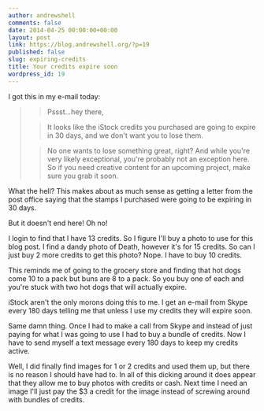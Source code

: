 ```yaml
---
author: andrewshell
comments: false
date: 2014-04-25 00:00:00+00:00
layout: post
link: https://blog.andrewshell.org/?p=19
published: false
slug: expiring-credits
title: Your credits expire soon
wordpress_id: 19
---
```


I got this in my e-mail today:





<blockquote>
  
> 
> Pssst…hey there,
> 
> 
  
  
> 
> It looks like the iStock credits you purchased are going to expire in 30 days, and we don't want you to lose them.
> 
> 
  
  
> 
> No one wants to lose something great, right? And while you're very likely exceptional, you're probably not an exception here. So if you need creative content for an upcoming project, make sure you grab it soon.
> 
> 
</blockquote>





What the hell?  This makes about as much sense as getting a letter from the post office saying that the stamps I purchased were going to be expiring in 30 days.





But it doesn't end here!  Oh no!





I login to find that I have 13 credits.  So I figure I'll buy a photo to use for this blog post.  I find a dandy photo of Death, however it's for 15 credits.  So can I just buy 2 more credits to get this photo? Nope. I have to buy 10 credits.





This reminds me of going to the grocery store and finding that hot dogs come 10 to a pack but buns are 8 to a pack.  So you buy one of each and you're stuck with two hot dogs that will actually expire.





iStock aren't the only morons doing this to me.  I get an e-mail from Skype every 180 days telling me that unless I use my credits they will expire soon.





Same damn thing.  Once I had to make a call from Skype and instead of just paying for what I was going to use I had to buy a bundle of credits.  Now I have to send myself a text message every 180 days to keep my credits active.





Well, I did finally find images for 1 or 2 credits and used them up, but there is no reason I should have had to.  In all of this dicking around it does appear that they allow me to buy photos with credits or cash.  Next time I need an image I'll just pay the $3 a credit for the image instead of screwing around with bundles of credits.
